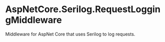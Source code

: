 # AspNetCore.Serilog.RequestLoggingMiddleware
Middleware for AspNet Core that uses Serilog to log requests.
